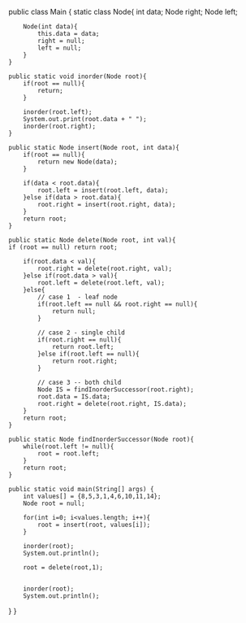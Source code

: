 



public class Main
{
    static class Node{
        int data;
        Node right;
        Node left;
        
        Node(int data){
            this.data = data;
            right = null;
            left = null;
        }
    }
    
    public static void inorder(Node root){
        if(root == null){
            return;
        }
        
        inorder(root.left);
        System.out.print(root.data + " ");
        inorder(root.right);
    }
    
    public static Node insert(Node root, int data){
        if(root == null){
            return new Node(data);
        }
        
        if(data < root.data){
            root.left = insert(root.left, data);
        }else if(data > root.data){
            root.right = insert(root.right, data);
        }
        return root;
    }
    
    public static Node delete(Node root, int val){
	if (root == null) return root;

        if(root.data < val){
            root.right = delete(root.right, val);
        }else if(root.data > val){
            root.left = delete(root.left, val);
        }else{
            // case 1  - leaf node
            if(root.left == null && root.right == null){
                return null;
            }
            
            // case 2 - single child
            if(root.right == null){
                return root.left;
            }else if(root.left == null){
                return root.right;
            }
            
            // case 3 -- both child
            Node IS = findInorderSuccessor(root.right);
            root.data = IS.data;
            root.right = delete(root.right, IS.data);
        }
        return root;
    }
    
    public static Node findInorderSuccessor(Node root){
        while(root.left != null){
            root = root.left;
        }
        return root;
    }

	public static void main(String[] args) {
		int values[] = {8,5,3,1,4,6,10,11,14};
		Node root = null;
		
		for(int i=0; i<values.length; i++){
		    root = insert(root, values[i]);
		}
		
		inorder(root);
		System.out.println();
		
		root = delete(root,1);
		
		
		inorder(root);
		System.out.println();
}
}
